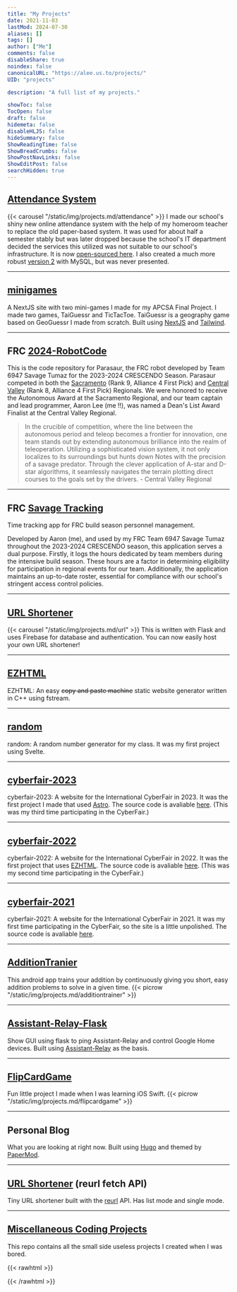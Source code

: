 ```yaml
---
title: "My Projects"
date: 2021-11-03
lastMod: 2024-07-30
aliases: []
tags: []
author: ["Me"]
comments: false
disableShare: true
noindex: false
canonicalURL: "https://alee.us.to/projects/"
UID: "projects"

description: "A full list of my projects."

showToc: false
TocOpen: false
draft: false
hidemeta: false
disableHLJS: false
hideSummary: false
ShowReadingTime: false
ShowBreadCrumbs: false
ShowPostNavLinks: false
ShowEditPost: false
searchHidden: true
---
```


## [Attendance System](https://github.com/axyklee/Attendance)
{{< carousel "/static/img/projects.md/attendance" >}}
I made our school's shiny new online attendance system with the help of my homeroom teacher to replace the old paper-based system. It was used for about half a semester stably but was later dropped because the school's IT department decided the services this utilized was not suitable to our school's infrastructure. It is now [open-sourced here](https://github.com/axyklee/Attendance). I also created a much more robust [version 2](https://github.com/axyklee/Attendance/tree/v2) with MySQL, but was never presented.

----

## [minigames](https://apcs.pages.dev)

A NextJS site with two mini-games I made for my APCSA Final Project. I made two games, TaiGuessr and TicTacToe. TaiGuessr is a geography game based on GeoGuessr I made from scratch. Built using [NextJS](https://nextjs.org/) and [Tailwind](https://tailwindcss.com/).

----

## FRC [2024-RobotCode](https://github.com/savagetumaz6947/2024-RobotCode)

This is the code repository for Parasaur, the FRC robot developed by Team 6947 Savage Tumaz for the 2023-2024 CRESCENDO Season. Parasaur competed in both the [Sacramento](https://www.thebluealliance.com/event/2024cada) (Rank 9, Alliance 4 First Pick) and [Central Valley](https://www.thebluealliance.com/event/2024cafr) (Rank 8, Alliance 4 First Pick) Regionals. We were honored to receive the Autonomous Award at the Sacramento Regional, and our team captain and lead programmer, Aaron Lee (me !!), was named a Dean's List Award Finalist at the Central Valley Regional.

> In the crucible of competition, where the line between the autonomous period and teleop becomes a frontier for innovation, one team stands out by extending autonomous brilliance into the realm of teleoperation. Utilizing a sophisticated vision system, it not only localizes to its surroundings but hunts down Notes with the precision of a savage predator. Through the clever application of A-star and D-star algorithms, it seamlessly navigates the terrain plotting direct courses to the goals set by the drivers. - Central Valley Regional

----

## FRC [Savage Tracking](https://github.com/axyklee/savage-tracking)

Time tracking app for FRC build season personnel management.

Developed by Aaron (me), and used by my FRC Team 6947 Savage Tumaz throughout the 2023-2024 CRESCENDO season, this application serves a dual purpose. Firstly, it logs the hours dedicated by team members during the intensive build season. These hours are a factor in determining eligibility for participation in regional events for our team. Additionally, the application maintains an up-to-date roster, essential for compliance with our school's stringent access control policies.

----

## [URL Shortener](https://github.com/axyklee/URL_Shortener)
{{< carousel "/static/img/projects.md/url" >}}
This is written with Flask and uses Firebase for database and authentication. You can now easily host your own URL shortener!

----

## [EZHTML](https://github.com/axyklee/EZHTML)
EZHTML: An easy ~~copy and paste machine~~ static website generator written in C++ using fstream.

----

## [random](https://github.com/axyklee/random)
random: A random number generator for my class. It was my first project using Svelte.

----

## [cyberfair-2023](https://coral.pages.dev)
cyberfair-2023: A website for the International CyberFair in 2023. It was the first project I made that used [Astro](https://astro.build/). The source code is avaliable [here](https://github.com/axyklee/cyberfair-2023). (This was my third time participating in the CyberFair.)


----

## [cyberfair-2022](https://pottery.pages.dev)
cyberfair-2022: A website for the International CyberFair in 2022. It was the first project that uses [EZHTML](https://github.com/axyklee/EZHTML). The source code is avaliable [here](https://github.com/axyklee/cyberfair-2022). (This was my second time participating in the CyberFair.)

----

## [cyberfair-2021](https://restorer.pages.dev/index.htm)
cyberfair-2021: A website for the International CyberFair in 2021. It was my first time participating in the CyberFair, so the site is a little unpolished. The source code is avaliable [here](https://github.com/axyklee/cyberfair-2021).

----

## [AdditionTranier](https://github.com/axyklee/AdditionTrainer)
This android app trains your addition by continuously giving you short, easy addition problems to solve in a given time.
{{< picrow "/static/img/projects.md/additiontrainer" >}}

----

## [Assistant-Relay-Flask](https://github.com/axyklee/Assistant-Relay-Flask)
Show GUI using flask to ping Assistant-Relay and control Google Home devices.
Built using [Assistant-Relay](https://github.com/greghesp/assistant-relay) as the basis.

----

## [FlipCardGame](https://github.com/axyklee/FlipCardGame)
Fun little project I made when I was learning iOS Swift.
{{< picrow "/static/img/projects.md/flipcardgame" >}}

----

## Personal Blog
What you are looking at right now. Built using [Hugo](https://gohugo.io) and themed by [PaperMod](https://github.com/adityatelange/hugo-PaperMod).

----

## [URL Shortener](/s.html) (reurl fetch API)
Tiny URL shortener built with the [reurl](https://reurl.cc) API. Has list mode and single mode.

----

## [Miscellaneous Coding Projects](https://github.com/axyklee/Coding-Projects)
This repo contains all the small side useless projects I created when I was bored.

{{< rawhtml >}}
<style>
    body {
        background-color: var(--code-bg);
    }
</style>
{{< /rawhtml >}}